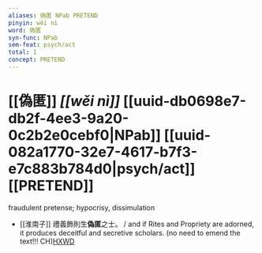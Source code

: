 ```yaml
---
aliases: 偽匿 NPab PRETEND
pinyin: wěi nì
word: 偽匿
syn-func: NPab
sem-feat: psych/act
total: 1
concept: PRETEND 
---
```

# [[偽匿]] *[[wěi nì]]*  [[uuid-db0698e7-db2f-4ee3-9a20-0c2b2e0cebf0|NPab]] [[uuid-082a1770-32e7-4617-b7f3-e7c883b784d0|psych/act]] [[PRETEND]]
fraudulent pretense; hypocrisy, dissimulation
 - [[淮南子]] 禮義飾則生**偽匿**之士。 / and if Rites and Propriety are adorned, it produces deceitful and secretive scholars. (no need to emend the text!!! CH)[HXWD](https://hxwd.org/textview.html?location=KR3j0010_tls_011-2a.15)